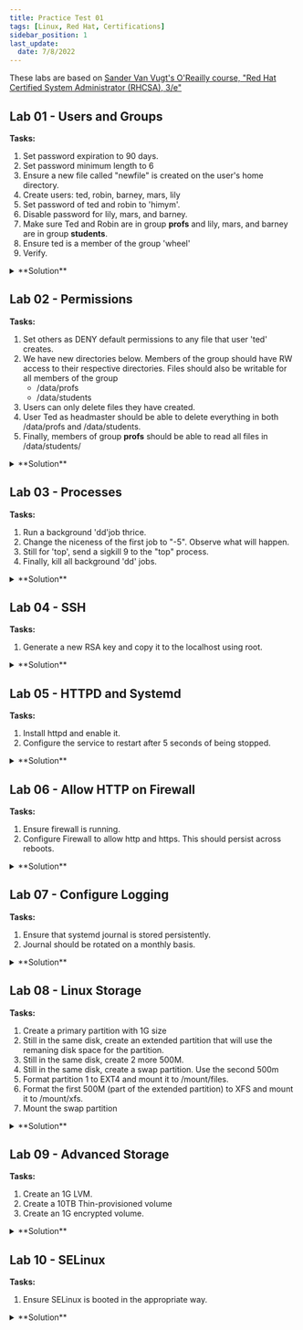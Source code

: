 ```yaml
---
title: Practice Test 01
tags: [Linux, Red Hat, Certifications]
sidebar_position: 1
last_update:
  date: 7/8/2022
---
```


<!-- ***************************************************************************************************************************** -->

<!-- NOTE: If you're going to update this, make sure to comment out "last_update" and "date" in the first few lines. -->

<!-- ***************************************************************************************************************************** -->

These labs are based on [Sander Van Vugt's O'Reailly course, "Red Hat Certified System Administrator (RHCSA), 3/e"](https://www.oreilly.com/videos/red-hat-certified/9780135656495/)


## Lab 01 - Users and Groups

**Tasks:**

1. Set password expiration to 90 days.
2. Set password minimum length to 6
3. Ensure a new file called "newfile" is created on the user's home directory.
4. Create users: ted, robin, barney, mars, lily
5. Set password of ted and robin to 'himym'.
6. Disable password for lily, mars, and barney.
7. Make sure Ted and Robin are in group **profs** and lily, mars, and barney are in group **students**.
8. Ensure ted is a member of the group 'wheel'
9. Verify.

<details>
  <summary> **Solution** </summary>

Start with the settings for new users, for 1 and 2.


```bash
$ sudo vim /etc/login.defs

PASS_MAX_DAYS   90
PASS_MIN_DAYS   0
PASS_MIN_LEN    6
PASS_WARN_AGE   7
```

For 5, create the file in the /etc/skel.


```bash
$ sudo touch /etc/skel/newfile
```

Create users: 


```bash
$ sudo useradd ted
$ sudo useradd robin
$ sudo useradd barney
$ sudo useradd mars 
$ sudo useradd lily
```

Set password for ted and robin to 'himym'

```bash
sudo echo himym | passwd --stdin ted
sudo echo himym | passwd --stdin robin
```

Disable password for lily, mars, and barney. To disable passwords, we can "lock" them by using the '-l' flag.

```bash
passwd -l lily
passwd -l mars
passwd -l barney
```

Make sure Ted and Robin are in group **profs** and lily, mars, and barney are in group **students**. Create the group first.
```groupadd profs
groupadd profs
groupadd students
```

Add the users to their approriate groups.

```bash
usermod -aG profs ted
usermod -aG profs robin
usermod -aG students lily
usermod -aG students mars
usermod -aG students barney
```

Verify.

```bash
$ id ted
uid=1001(ted) gid=1001(ted) groups=1001(ted),10(wheel),1006(profs)

$ id robin
uid=1002(robin) gid=1002(robin) groups=1002(robin),1006(profs)

$ id lily
uid=1005(lily) gid=1005(lily) groups=1005(lily),1007(students)

$ id mars
uid=1004(mars) gid=1004(mars) groups=1004(mars),1007(students)

$ id barney
uid=1003(barney) gid=1003(barney) groups=1003(barney),1007(students)
```

</details>

## Lab 02 - Permissions

**Tasks:**

1. Set others as DENY default permissions to any file that user 'ted' creates.
2. We have new directories below. Members of the group should have RW access to their respective directories. Files should also be writable for all members of the group
    - /data/profs
    - /data/students
3. Users can only delete files they have created.
4. User Ted as headmaster should be able to delete everything in both /data/profs and  /data/students.
5. Finally, members of group **profs** should be able to read all files in /data/students/

<details>
  <summary> **Solution** </summary>

Set user-specific umask 007 for the user 'ted'. This ensures that the User and Group has access to any files that the user creates, but Others don't have access to it.

```bash
$ sudo vim /home/ted/.bash_profile

umask 007
```

Test this.

```bash
$ su - ted
$ touch others-cant-access-this.txt
$ ll others-cant-access-this.txt
-rw-rw----. 1 ted ted 0 Mar 12 15:26 others-cant-access-this.txt
```

Create the new directories.

```bash
$ mkdir -p /data/{profs,students}
$ ll /data/
total 0
drwxr-xr-x. 2 root root 6 Mar 12 15:28 profs
drwxr-xr-x. 2 root root 6 Mar 12 15:28 students
```

Change permissions for the two directories. Note that the **sticky bit** restricts who can delete files in a directory.

```bash
$ sudo chmod 3770 /data/profs
$ sudo chmod 3770 /data/students
$ ll /data
total 0
drwxrws--T. 2 root root 6 Mar 12 15:28 profs
drwxrws--T. 2 root root 6 Mar 12 15:28 students
```

At this point, the members have RW access to files inside their respective directories. In the next step, we need to grant user 'ted' rights to delete all files inside both directory.

To do this with sticky bit enabled for both directories (recall that the sticky bits only allow members to delete the files that they have created), we need to give user 'Ted' ownership of both directories.

```bash
$ sudo chown ted:students /data/students/
$ sudo chown ted:profs /data/profs
$ ll /data/
total 0
drwxrws--T. 2 ted profs    6 Mar 12 15:28 profs
drwxrws--T. 2 ted students 6 Mar 12 15:28 students
```

Finally, to provide members of the group **profs** read access to all the files in /data/students, we need configure ACLs.

```bash
$ setfacl -m d:g:profs:rx /data/students/
```

To verify,

```bash
$ cd /data/students
$ getfacl .

# file: .
# owner: ted
# group: students
# flags: -st
user::rwx
group::rwx
other::---
default:user::rwx
default:group::rwx
default:group:profs:r-x
default:mask::rwx
default:other::---

```

</details>



## Lab 03 - Processes 

**Tasks:**

1. Run a background 'dd'job thrice.
2. Change the niceness of the first job to "-5". Observe what will happen.
3. Still for 'top', send a sigkill 9 to the "top" process.
4. Finally, kill all background 'dd' jobs.

<details>
  <summary> **Solution** </summary>

Run the command below, hit Ctrl-z then type **bg** to run the job in the background.

```bash
$ dd if=/dev/zero of=/dev/null
^Z
[1]+  Stopped                 dd if=/dev/zero of=/dev/null

$ bg
[1]+ dd if=/dev/zero of=/dev/null &
```

To verify that it's running,

```bash
$ jobs

[1]+  Running                 dd if=/dev/zero of=/dev/null &
```

Repeat this two more times.

```bash
$ dd if=/dev/zero of=/dev/null
^Z
[2]+  Stopped                 dd if=/dev/zero of=/dev/null

$ bg
[2]+ dd if=/dev/zero of=/dev/null &

$ dd if=/dev/zero of=/dev/null
^Z
[3]+  Stopped                 dd if=/dev/zero of=/dev/null

$ bg
[3]+ dd if=/dev/zero of=/dev/null &
```

Verify.

```bash
$ jobs

[1]   Running                 dd if=/dev/zero of=/dev/null &
[2]-  Running                 dd if=/dev/zero of=/dev/null &
[3]+  Running                 dd if=/dev/zero of=/dev/null &
```

To change the niceness of the first job, run **top** then hit **r** to renice the value to "-5".

![](/img/docs/plabsrenice.png)

![](/img/docs/plabsrenice2.png)

We can now see that the cpu utilization of the first job has increased to 50%.

![](/img/docs/plabsrenice3.png)

Still from 'top', send a sigkill signal by pressing 'k' and enter the process ID of 'top' then on the next, enter '9'.

![](/img/docs/plabsrenice4.png)

Press enter multiple times. We'll see that the screen didn't immediately cleared.

![](/img/docs/plabsrenice5.png)
![](/img/docs/plabsrenice6.png)

Finally, kill all background 'dd' jobs.

```bash
$ jobs
[1]   Running                 dd if=/dev/zero of=/dev/null &
[2]-  Running                 dd if=/dev/zero of=/dev/null &
[3]+  Running                 dd if=/dev/zero of=/dev/null &

$ killall dd
$ jobs
[1]   Terminated              dd if=/dev/zero of=/dev/null
[2]-  Terminated              dd if=/dev/zero of=/dev/null
[3]+  Terminated              dd if=/dev/zero of=/dev/null

```

</details>



## Lab 04 - SSH

**Tasks:**
 
1. Generate a new RSA key and copy it to the localhost using root.

<details>
  <summary> **Solution** </summary>

Generate the keygen.

```bash
$ ssh-keygen
```

Before we can copy it to the localhost, we must first enable key-based authentication temporarily. Edit the /etc/ssh/sshd_config and add the **AllowUsers**. Restart sshd afterwards.

```bash
$ sudoedit /etc/ssh/sshd_config

AllowUsers root
```

```bash
$ sudo systemctl restart sshd
```

You should now be able to copy the recently generated RSA key to the localhost.

```bash
$ ssh-copy-id localhost
```

</details>



## Lab 05 - HTTPD and Systemd

**Tasks:**

1. Install httpd and enable it.
2. Configure the service to restart after 5 seconds of being stopped.

<details>
  <summary> **Solution** </summary>

Install and enable httpd.

```bash
$ sudo yum install -y httpd
$ sudo systemctl enable --now httpd
$ sudo systemctl status httpd
```

Configure the service to restart after 5 seconds of being stopped.

```bash
$ systemctl edit httpd

[service]
Restart=always
RestartSec=5s
```

Reload the daemon.

```bash
$ systemctl daemon-reload
```

Enable and restart httpd again. Verify status.

```bash
$ sudo systemctl enable --now httpd
$ sudo systemctl status httpd
```

Kill the httpd service and verify status. The **Active** line should now show 'activatin' which means systemd is waiting for the 5 seconds timeout before it restarts the service.

```bash
$ killall httpd
$ sudo systemctl status httpd

● httpd.service - The Apache HTTP Server
   Loaded: loaded (/usr/lib/systemd/system/httpd.service; enabled; vendor preset: disabled)
  Drop-In: /etc/systemd/system/httpd.service.d
           └─override.conf
   Active: activating (auto-restart) since Sat 2022-03-12 17:02:32 UTC; 1s ago

```

</details>



## Lab 06 - Allow HTTP on Firewall

**Tasks:**

1. Ensure firewall is running.
2. Configure Firewall to allow http and https. This should persist across reboots.

<details>
  <summary> **Solution** </summary>

Check the firewall.

```bash
$ firewall-cmd --list-all
```

Configure Firewall to allow http. This should persist across reboots.

```bash
$ firewall-cmd --add-service={http,https}
$ firewall-cmd --add-service={http,https} --permanent
```

Verify.

```bash
firewall-cmd --list-all
public (active)
  target: default
  icmp-block-inversion: no
  interfaces: eth0
  sources:
  services: cockpit dhcpv6-client http https ssh
  ports:
  protocols:
  forward: no
  masquerade: no
  forward-ports:
  source-ports:
  icmp-blocks:
  rich rules:
```

Restart firewall and verify again.

```bash
$ sudo systemctl restart  firewalld.service
```

```bash
$ firewall-cmd --list-all
public (active)
  target: default
  icmp-block-inversion: no
  interfaces: eth0
  sources:
  services: cockpit dhcpv6-client http https ssh
  ports:
  protocols:
  forward: no
  masquerade: no
  forward-ports:
  source-ports:
  icmp-blocks:
  rich rules:
```

</details>



## Lab 07 - Configure Logging

**Tasks:**
 
1. Ensure that systemd journal is stored persistently.
2. Journal should be rotated on a monthly basis.

<details>
  <summary> **Solution** </summary>

Ensure that systemd journal is stored persistently. To do this, create first the /var/log/journal directory.

```bash
$ mkdir /var/log/journal
```

Journal should be rotated on a monthly basis. To do this, create a new conf file inside the /etc/logrotate.d.

```bash
$ cd /etc/logrotate.d/
$ vim journal

/var/log/journal {
        monthly
        rotate 12
        create
}

```

</details>



## Lab 08 - Linux Storage

**Tasks:**

1. Create a primary partition with 1G size
2. Still in the same disk, create an extended partition that will use the remaning disk space for the partition.
3. Still in the same disk, create 2 more 500M.
4. Still in the same disk, create a swap partition. Use the second 500m
5. Format partition 1 to EXT4 and mount it to /mount/files.
6. Format the first 500M (part of the extended partition) to XFS and mount it to /mount/xfs.
7. Mount the swap partition

<details>
  <summary> **Solution** </summary>

I currently have 3 EBS disks (xvdb, xvdc, xvdd) attached to my EC2 instances. We'll be using this for the remainder of the storage labs.

```bash
$ lsblk
NAME    MAJ:MIN RM SIZE RO TYPE MOUNTPOINT
xvda    202:0    0  10G  0 disk
├─xvda1 202:1    0   1M  0 part
└─xvda2 202:2    0  10G  0 part /
xvdb    202:16   0  10G  0 disk
xvdc    202:32   0  10G  0 disk
xvdd    202:48   0  10G  0 disk
```

Create the primary and extended partitions for /dev/xvdb using fdisk. The extended partitions will be shared by the two logical partitions (the two 500M).


```bash
[root@tst-rhel ~]# fdisk /dev/xvdb

Welcome to fdisk (util-linux 2.32.1).
Changes will remain in memory only, until you decide to write them.
Be careful before using the write command.


Command (m for help): n
Partition type
   p   primary (0 primary, 0 extended, 4 free)
   e   extended (container for logical partitions)
Select (default p): p
Partition number (1-4, default 1):
First sector (2048-20971519, default 2048):
Last sector, +sectors or +size{K,M,G,T,P} (2048-20971519, default 20971519): +1G

Created a new partition 1 of type 'Linux' and of size 1 GiB. 
```

```bash
Command (m for help): n
Partition type
   p   primary (1 primary, 0 extended, 3 free)
   e   extended (container for logical partitions)
Select (default p): e
Partition number (2-4, default 2):
First sector (2099200-20971519, default 2099200):
Last sector, +sectors or +size{K,M,G,T,P} (2099200-20971519, default 20971519):

Created a new partition 2 of type 'Extended' and of size 9 GiB.
```

```bash
Command (m for help): n
All space for primary partitions is in use.
Adding logical partition 5
First sector (2101248-20971519, default 2101248):
Last sector, +sectors or +size{K,M,G,T,P} (2101248-20971519, default 20971519): +500M

Created a new partition 5 of type 'Linux' and of size 500 MiB.

Command (m for help): n
All space for primary partitions is in use.
Adding logical partition 6
First sector (3127296-20971519, default 3127296):
Last sector, +sectors or +size{K,M,G,T,P} (3127296-20971519, default 20971519): +500M

Created a new partition 6 of type 'Linux' and of size 500 MiB.
```

```bash
Command (m for help): p
Disk /dev/xvdb: 10 GiB, 10737418240 bytes, 20971520 sectors
Units: sectors of 1 * 512 = 512 bytes
Sector size (logical/physical): 512 bytes / 512 bytes
I/O size (minimum/optimal): 512 bytes / 512 bytes
Disklabel type: dos
Disk identifier: 0x130c343d

Device     Boot   Start      End  Sectors  Size Id Type
/dev/xvdb1         2048  2099199  2097152    1G 83 Linux
/dev/xvdb2      2099200 20971519 18872320    9G  5 Extended
/dev/xvdb5      2101248  3125247  1024000  500M 83 Linux
/dev/xvdb6      3127296  4151295  1024000  500M 83 Linux 
```

```bash
Command (m for help): w
The partition table has been altered.
Calling ioctl() to re-read partition table.
Syncing disks. 
```

```bash
$ lsblk

NAME    MAJ:MIN RM  SIZE RO TYPE MOUNTPOINT
xvda    202:0    0   10G  0 disk
├─xvda1 202:1    0    1M  0 part
└─xvda2 202:2    0   10G  0 part /
xvdb    202:16   0   10G  0 disk
├─xvdb1 202:17   0    1G  0 part
├─xvdb2 202:18   0    1K  0 part
├─xvdb5 202:21   0  500M  0 part
└─xvdb6 202:22   0  500M  0 part
xvdc    202:32   0   10G  0 disk
xvdd    202:48   0   10G  0 disk
xvde    202:64   0   10G  0 disk 
```

Create the swap partition. For this one, use the second 500M partition. we have to change the partition type.

```bash
[root@tstrhel8 ~]# sudo fdisk /dev/xvdb

Welcome to fdisk (util-linux 2.32.1).
Changes will remain in memory only, until you decide to write them.
Be careful before using the write command.


Command (m for help): m

Help:

  DOS (MBR)
   a   toggle a bootable flag
   b   edit nested BSD disklabel
   c   toggle the dos compatibility flag

  Generic
   d   delete a partition
   F   list free unpartitioned space
   l   list known partition types
   n   add a new partition
   p   print the partition table
   t   change a partition type
   v   verify the partition table
   i   print information about a partition

  Misc
   m   print this menu
   u   change display/entry units
   x   extra functionality (experts only)

  Script
   I   load disk layout from sfdisk script file
   O   dump disk layout to sfdisk script file

  Save & Exit
   w   write table to disk and exit
   q   quit without saving changes

  Create a new label
   g   create a new empty GPT partition table
   G   create a new empty SGI (IRIX) partition table
   o   create a new empty DOS partition table
   s   create a new empty Sun partition table
```

```bash
Command (m for help): t
Partition number (1,2,5,6, default 6):
Hex code (type L to list all codes): L

 0  Empty           24  NEC DOS         81  Minix / old Lin bf  Solaris
 1  FAT12           27  Hidden NTFS Win 82  Linux swap / So c1  DRDOS/sec (FAT-
 2  XENIX root      39  Plan 9          83  Linux           c4  DRDOS/sec (FAT-
 3  XENIX usr       3c  PartitionMagic  84  OS/2 hidden or  c6  DRDOS/sec (FAT-
 4  FAT16 <32M      40  Venix 80286     85  Linux extended  c7  Syrinx
 5  Extended        41  PPC PReP Boot   86  NTFS volume set da  Non-FS data
 6  FAT16           42  SFS             87  NTFS volume set db  CP/M / CTOS / .
 7  HPFS/NTFS/exFAT 4d  QNX4.x          88  Linux plaintext de  Dell Utility
 8  AIX             4e  QNX4.x 2nd part 8e  Linux LVM       df  BootIt
 9  AIX bootable    4f  QNX4.x 3rd part 93  Amoeba          e1  DOS access
 a  OS/2 Boot Manag 50  OnTrack DM      94  Amoeba BBT      e3  DOS R/O
 b  W95 FAT32       51  OnTrack DM6 Aux 9f  BSD/OS          e4  SpeedStor
 c  W95 FAT32 (LBA) 52  CP/M            a0  IBM Thinkpad hi ea  Rufus alignment
 e  W95 FAT16 (LBA) 53  OnTrack DM6 Aux a5  FreeBSD         eb  BeOS fs
 f  W95 Ext'd (LBA) 54  OnTrackDM6      a6  OpenBSD         ee  GPT
10  OPUS            55  EZ-Drive        a7  NeXTSTEP        ef  EFI (FAT-12/16/
11  Hidden FAT12    56  Golden Bow      a8  Darwin UFS      f0  Linux/PA-RISC b
12  Compaq diagnost 5c  Priam Edisk     a9  NetBSD          f1  SpeedStor
14  Hidden FAT16 <3 61  SpeedStor       ab  Darwin boot     f4  SpeedStor
16  Hidden FAT16    63  GNU HURD or Sys af  HFS / HFS+      f2  DOS secondary
17  Hidden HPFS/NTF 64  Novell Netware  b7  BSDI fs         fb  VMware VMFS
18  AST SmartSleep  65  Novell Netware  b8  BSDI swap       fc  VMware VMKCORE
1b  Hidden W95 FAT3 70  DiskSecure Mult bb  Boot Wizard hid fd  Linux raid auto
1c  Hidden W95 FAT3 75  PC/IX           bc  Acronis FAT32 L fe  LANstep
1e  Hidden W95 FAT1 80  Old Minix       be  Solaris boot    ff  BBT
```

```bash
Hex code (type L to list all codes): 82

Changed type of partition 'Linux' to 'Linux swap / Solaris'.

Command (m for help): p
Disk /dev/xvdb: 10 GiB, 10737418240 bytes, 20971520 sectors
Units: sectors of 1 * 512 = 512 bytes
Sector size (logical/physical): 512 bytes / 512 bytes
I/O size (minimum/optimal): 512 bytes / 512 bytes
Disklabel type: dos
Disk identifier: 0x130c343d

Device     Boot   Start      End  Sectors  Size Id Type
/dev/xvdb1         2048  2099199  2097152    1G 83 Linux
/dev/xvdb2      2099200 20971519 18872320    9G  5 Extended
/dev/xvdb5      2101248  3125247  1024000  500M 83 Linux
/dev/xvdb6      3127296  4151295  1024000  500M 82 Linux swap / Solaris
```


Format partition 1 to EXT4 and mount it to /mount/files.
We must first create the mount points

```bash
$ mkdir -p /mount/files
```

```bash
$ mkfs.ext4 /dev/xvdb1

mke2fs 1.45.6 (20-Mar-2020)
Creating filesystem with 262144 4k blocks and 65536 inodes
Filesystem UUID: 7871a560-57cd-4cb9-b17f-59025eed3710
Superblock backups stored on blocks:
        32768, 98304, 163840, 229376

Allocating group tables: done
Writing inode tables: done
Creating journal (8192 blocks): done
Writing superblocks and filesystem accounting information: done
```

Checking the block IDs, we see that there's a UUID set for partition 1. Copy the UUID.

```bash
$ blkid

/dev/xvda2: LABEL="root" UUID="eaa1f38e-de0f-4ed5-a5b5-2fa9db43bb38" BLOCK_SIZE="512" TYPE="xfs" PARTUUID="6264d520-3fb9-423f-8ab8-7a0a8e3d3562"
/dev/xvdb5: PARTUUID="130c343d-05"
/dev/xvda1: PARTUUID="fac7f1fb-3e8d-4137-a512-961de09a5549"
/dev/xvdb1: UUID="b5c219d8-6c8f-49fa-8a2f-3953977afdeb" BLOCK_SIZE="4096" TYPE="ext4" PARTUUID="130c343d-01"
/dev/xvdb6: PARTUUID="130c343d-06"
```

Edit the /etc/fstab to create an entry for the mountpoint.

```bash
$ vim /etc/fstab

# EDEN: Ext4
UUID="b5c219d8-6c8f-49fa-8a2f-3953977afdeb"     /mount/files    ext4    defaults        0 0
```

Mount the partition.

```bash
[root@tstrhel8 ~]# lsblk
NAME    MAJ:MIN RM  SIZE RO TYPE MOUNTPOINT
xvda    202:0    0   10G  0 disk
├─xvda1 202:1    0    1M  0 part
└─xvda2 202:2    0   10G  0 part /
xvdb    202:16   0   10G  0 disk
├─xvdb1 202:17   0    1G  0 part
├─xvdb2 202:18   0    1K  0 part
├─xvdb5 202:21   0  500M  0 part
└─xvdb6 202:22   0  500M  0 part
xvdc    202:32   0   10G  0 disk
xvdd    202:48   0   10G  0 disk
[root@tstrhel8 ~]#
[root@tstrhel8 ~]# mount -a
[root@tstrhel8 ~]# lsblk
NAME    MAJ:MIN RM  SIZE RO TYPE MOUNTPOINT
xvda    202:0    0   10G  0 disk
├─xvda1 202:1    0    1M  0 part
└─xvda2 202:2    0   10G  0 part /
xvdb    202:16   0   10G  0 disk
├─xvdb1 202:17   0    1G  0 part /mount/files
├─xvdb2 202:18   0    1K  0 part
├─xvdb5 202:21   0  500M  0 part
└─xvdb6 202:22   0  500M  0 part
xvdc    202:32   0   10G  0 disk
xvdd    202:48   0   10G  0 disk
```


```bash
$ mount | tail -1

/dev/xvdb1 on /mount/files type ext4 (rw,relatime,seclabel)
```

From the extended partion, format the first 500M partition to XFS and mount it to /mount/xfs.

```bash
[root@tstrhel8 ~]# lsblk -a
NAME    MAJ:MIN RM  SIZE RO TYPE MOUNTPOINT
xvda    202:0    0   10G  0 disk
├─xvda1 202:1    0    1M  0 part
└─xvda2 202:2    0   10G  0 part /
xvdb    202:16   0   10G  0 disk
├─xvdb1 202:17   0    1G  0 part /mount/files
├─xvdb2 202:18   0    1K  0 part
├─xvdb5 202:21   0  500M  0 part
└─xvdb6 202:22   0  500M  0 part
xvdc    202:32   0   10G  0 disk
xvdd    202:48   0   10G  0 disk
```

```bash
[root@tstrhel8 ~]# mkfs.xfs /dev/xvdb5
meta-data=/dev/xvdb5             isize=512    agcount=4, agsize=32000 blks
         =                       sectsz=512   attr=2, projid32bit=1
         =                       crc=1        finobt=1, sparse=1, rmapbt=0
         =                       reflink=1
data     =                       bsize=4096   blocks=128000, imaxpct=25
         =                       sunit=0      swidth=0 blks
naming   =version 2              bsize=4096   ascii-ci=0, ftype=1
log      =internal log           bsize=4096   blocks=1368, version=2
         =                       sectsz=512   sunit=0 blks, lazy-count=1
realtime =none                   extsz=4096   blocks=0, rtextents=0

```

```bash
[root@tstrhel8 ~]# lsblk -f
NAME    FSTYPE LABEL UUID                                 MOUNTPOINT
xvda
├─xvda1
└─xvda2 xfs    root  eaa1f38e-de0f-4ed5-a5b5-2fa9db43bb38 /
xvdb
├─xvdb1 ext4         b5c219d8-6c8f-49fa-8a2f-3953977afdeb /mount/files
├─xvdb2
├─xvdb5 xfs          b6a58c0e-4b73-430d-ae79-5502121900ae
└─xvdb6
xvdc
xvdd
```

Create the mountpoint for xfs and then create an entry on /etc/fstab.

```bash
$ mkdir -p /mount/xfs
```

```bash
$ vim /etc/fstab

# EDEN: XFS
UUID=b6a58c0e-4b73-430d-ae79-5502121900ae       /mount/xfs      xfs     defaults        0       0
```

Mount the partition.

```bash
[root@tstrhel8 ~]# lsblk
NAME    MAJ:MIN RM  SIZE RO TYPE MOUNTPOINT
xvda    202:0    0   10G  0 disk
├─xvda1 202:1    0    1M  0 part
└─xvda2 202:2    0   10G  0 part /
xvdb    202:16   0   10G  0 disk
├─xvdb1 202:17   0    1G  0 part /mount/files
├─xvdb2 202:18   0    1K  0 part
├─xvdb5 202:21   0  500M  0 part
└─xvdb6 202:22   0  500M  0 part
xvdc    202:32   0   10G  0 disk
xvdd    202:48   0   10G  0 disk
```

```bash
[root@tstrhel8 ~]# mount -a
[root@tstrhel8 ~]# lsblk
NAME    MAJ:MIN RM  SIZE RO TYPE MOUNTPOINT
xvda    202:0    0   10G  0 disk
├─xvda1 202:1    0    1M  0 part
└─xvda2 202:2    0   10G  0 part /
xvdb    202:16   0   10G  0 disk
├─xvdb1 202:17   0    1G  0 part /mount/files
├─xvdb2 202:18   0    1K  0 part
├─xvdb5 202:21   0  500M  0 part /mount/xfs
└─xvdb6 202:22   0  500M  0 part
xvdc    202:32   0   10G  0 disk
xvdd    202:48   0   10G  0 disk
```

```bash
$ mount | tail -2

/dev/xvdb1 on /mount/files type ext4 (rw,relatime,seclabel)
/dev/xvdb5 on /mount/xfs type xfs (rw,relatime,seclabel,attr2,inode64,logbufs=8,logbsize=32k,noquota) 
```

Mount the swap partition. The partition is already created but we need the setup the swap area. After that, we create the entry on /etc/fstab.

```bash
[root@tstrhel8 ~]# mkswap /dev/xvdb6
Setting up swapspace version 1, size = 500 MiB (524283904 bytes)
no label, UUID=244f0bab-c8a2-4321-87a0-af66457822c2
```

```bash
$ vim /etc/fstab

# EDEN: Swap
UUID=244f0bab-c8a2-4321-87a0-af66457822c2       swap            swap    defaults        0       0
```

For the swap, we need to enable the swap.

```bash
[root@tstrhel8 ~]# free -m

              total        used        free      shared  buff/cache   available
Mem:           3729         200        1746          17        1782        3266
Swap:             0           0           0
```

```bash
[root@tstrhel8 ~]# swapon -a
[root@tstrhel8 ~]# free -m

              total        used        free      shared  buff/cache   available
Mem:           3729         200        1746          17        1782        3266
Swap:           499           0         499
```

```bash
[root@tstrhel8 ~]# lsblk
NAME    MAJ:MIN RM  SIZE RO TYPE MOUNTPOINT
xvda    202:0    0   10G  0 disk
├─xvda1 202:1    0    1M  0 part
└─xvda2 202:2    0   10G  0 part /
xvdb    202:16   0   10G  0 disk
├─xvdb1 202:17   0    1G  0 part /mount/files
├─xvdb2 202:18   0    1K  0 part
├─xvdb5 202:21   0  500M  0 part /mount/xfs
└─xvdb6 202:22   0  500M  0 part [SWAP]
xvdc    202:32   0   10G  0 disk
xvdd    202:48   0   10G  0 disk
```

Now, to ensure everything will persist across reboot, restart the EC2 instance.

```bash
$ reboot
```

```bash
[eden@tstrhel8 ~]$ lsblk
NAME    MAJ:MIN RM  SIZE RO TYPE MOUNTPOINT
xvda    202:0    0   10G  0 disk
├─xvda1 202:1    0    1M  0 part
└─xvda2 202:2    0   10G  0 part /
xvdb    202:16   0   10G  0 disk
├─xvdb1 202:17   0    1G  0 part /mount/files
├─xvdb2 202:18   0    1K  0 part
├─xvdb5 202:21   0  500M  0 part /mount/xfs
└─xvdb6 202:22   0  500M  0 part [SWAP]
xvdc    202:32   0   10G  0 disk
xvdd    202:48   0   10G  0 disk
```

</details>



## Lab 09 - Advanced Storage

**Tasks:**
 
1. Create an 1G LVM.
2. Create a 10TB Thin-provisioned volume
3. Create an 1G encrypted volume.

<details>
  <summary> **Solution** </summary>

From our previous lab, we could use the /dev/xvdc to create the LVM.

```bash
[eden@tstrhel8 ~]$ lsblk
NAME    MAJ:MIN RM  SIZE RO TYPE MOUNTPOINT
xvda    202:0    0   10G  0 disk
├─xvda1 202:1    0    1M  0 part
└─xvda2 202:2    0   10G  0 part /
xvdb    202:16   0   10G  0 disk
├─xvdb1 202:17   0    1G  0 part /mount/files
├─xvdb2 202:18   0    1K  0 part
├─xvdb5 202:21   0  500M  0 part /mount/xfs
└─xvdb6 202:22   0  500M  0 part [SWAP]
xvdc    202:32   0   10G  0 disk
xvdd    202:48   0   10G  0 disk
```

Create a 1G partition for the LVM

```bash
[eden@tstrhel8 ~]$ sudo fdisk /dev/xvdc

Welcome to fdisk (util-linux 2.32.1).
Changes will remain in memory only, until you decide to write them.
Be careful before using the write command.

Command (m for help): n
Partition type
   p   primary (0 primary, 0 extended, 4 free)
   e   extended (container for logical partitions)
Select (default p):

Using default response p.
Partition number (1-4, default 1):
First sector (2048-20971519, default 2048):
Last sector, +sectors or +size{K,M,G,T,P} (2048-20971519, default 20971519): +1G

Created a new partition 1 of type 'Linux' and of size 1 GiB.
```

```bash
Command (m for help): t
Selected partition 1
Hex code (type L to list all codes): L

 0  Empty           24  NEC DOS         81  Minix / old Lin bf  Solaris
 1  FAT12           27  Hidden NTFS Win 82  Linux swap / So c1  DRDOS/sec (FAT-
 2  XENIX root      39  Plan 9          83  Linux           c4  DRDOS/sec (FAT-
 3  XENIX usr       3c  PartitionMagic  84  OS/2 hidden or  c6  DRDOS/sec (FAT-
 4  FAT16 <32M      40  Venix 80286     85  Linux extended  c7  Syrinx
 5  Extended        41  PPC PReP Boot   86  NTFS volume set da  Non-FS data
 6  FAT16           42  SFS             87  NTFS volume set db  CP/M / CTOS / .
 7  HPFS/NTFS/exFAT 4d  QNX4.x          88  Linux plaintext de  Dell Utility
 8  AIX             4e  QNX4.x 2nd part 8e  Linux LVM       df  BootIt
 9  AIX bootable    4f  QNX4.x 3rd part 93  Amoeba          e1  DOS access
 a  OS/2 Boot Manag 50  OnTrack DM      94  Amoeba BBT      e3  DOS R/O
 b  W95 FAT32       51  OnTrack DM6 Aux 9f  BSD/OS          e4  SpeedStor
 c  W95 FAT32 (LBA) 52  CP/M            a0  IBM Thinkpad hi ea  Rufus alignment
 e  W95 FAT16 (LBA) 53  OnTrack DM6 Aux a5  FreeBSD         eb  BeOS fs
 f  W95 Ext'd (LBA) 54  OnTrackDM6      a6  OpenBSD         ee  GPT
10  OPUS            55  EZ-Drive        a7  NeXTSTEP        ef  EFI (FAT-12/16/
11  Hidden FAT12    56  Golden Bow      a8  Darwin UFS      f0  Linux/PA-RISC b
12  Compaq diagnost 5c  Priam Edisk     a9  NetBSD          f1  SpeedStor
14  Hidden FAT16 <3 61  SpeedStor       ab  Darwin boot     f4  SpeedStor
16  Hidden FAT16    63  GNU HURD or Sys af  HFS / HFS+      f2  DOS secondary
17  Hidden HPFS/NTF 64  Novell Netware  b7  BSDI fs         fb  VMware VMFS
18  AST SmartSleep  65  Novell Netware  b8  BSDI swap       fc  VMware VMKCORE
1b  Hidden W95 FAT3 70  DiskSecure Mult bb  Boot Wizard hid fd  Linux raid auto
1c  Hidden W95 FAT3 75  PC/IX           bc  Acronis FAT32 L fe  LANstep
1e  Hidden W95 FAT1 80  Old Minix       be  Solaris boot    ff  BBT
```

```bash
Hex code (type L to list all codes): 8e
Changed type of partition 'Linux' to 'Linux LVM'.

Command (m for help): w
The partition table has been altered.
Calling ioctl() to re-read partition table.
Syncing disks.
```

```bash
[eden@tstrhel8 ~]$ lsblk
NAME    MAJ:MIN RM  SIZE RO TYPE MOUNTPOINT
xvda    202:0    0   10G  0 disk
├─xvda1 202:1    0    1M  0 part
└─xvda2 202:2    0   10G  0 part /
xvdb    202:16   0   10G  0 disk
├─xvdb1 202:17   0    1G  0 part /mount/files
├─xvdb2 202:18   0    1K  0 part
├─xvdb5 202:21   0  500M  0 part /mount/xfs
└─xvdb6 202:22   0  500M  0 part [SWAP]
xvdc    202:32   0   10G  0 disk
└─xvdc1 202:33   0    1G  0 part
xvdd    202:48   0   10G  0 disk
```

Create the partition for the encrypted volume.

```bash
[root@tstrhel8 ~]# parted /dev/xvdc
(parted) mkpart
Partition type?  primary/extended? primary
File system type?  [ext2]?
Start? 1G
End? 2G
(parted) print
Model: Xen Virtual Block Device (xvd)
Disk /dev/xvdc: 10.7GB
Sector size (logical/physical): 512B/512B
Partition Table: msdos
Disk Flags:

Number  Start   End     Size    Type     File system  Flags
 1      1049kB  1075MB  1074MB  primary               lvm
 2      2000MB  3000MB  1000MB  primary  ext2         lba

(parted) quit
Information: You may need to update /etc/fstab.
```

```bash
[root@tstrhel8 ~]# lsblk
NAME    MAJ:MIN RM  SIZE RO TYPE MOUNTPOINT
xvda    202:0    0   10G  0 disk
├─xvda1 202:1    0    1M  0 part
└─xvda2 202:2    0   10G  0 part /
xvdb    202:16   0   10G  0 disk
├─xvdb1 202:17   0    1G  0 part /mount/files
├─xvdb2 202:18   0    1K  0 part
├─xvdb5 202:21   0  500M  0 part /mount/xfs
└─xvdb6 202:22   0  500M  0 part [SWAP]
xvdc    202:32   0   10G  0 disk
├─xvdc1 202:33   0    1G  0 part
└─xvdc2 202:34   0  954M  0 part
xvdd    202:48   0   10G  0 disk
```

Create the partition for the VDO.

```bash
[root@tstrhel8 ~]# sudo fdisk /dev/xvdc

Welcome to fdisk (util-linux 2.32.1).
Changes will remain in memory only, until you decide to write them.
Be careful before using the write command.


Command (m for help): n
Partition type
   p   primary (2 primary, 0 extended, 2 free)
   e   extended (container for logical partitions)
Select (default p):

Using default response p.
Partition number (3,4, default 3):
First sector (4196352-20971519, default 4196352):
Last sector, +sectors or +size{K,M,G,T,P} (4196352-20971519, default 20971519): 

Created a new partition 3 of type 'Linux' and of size 8 GiB.

Command (m for help): w
The partition table has been altered.
Syncing disks.
```

Create the LVM.

```bash
[root@tstrhel8 ~]# vgcreate vgdc /dev/xvdc1
WARNING: dos signature detected on /dev/xvdc1 at offset 510. Wipe it? [y/n]: y
  Wiping dos signature on /dev/xvdc1.
  Physical volume "/dev/xvdc1" successfully created.
  Volume group "vgdc" successfully created
```

```bash
[root@tstrhel8 ~]# lvcreate -l 100%FREE -n lvdc vgdc
WARNING: xfs_external_log signature detected on /dev/vgdc/lvdc at offset 28672. Wipe it? [y/n]: y
  Wiping xfs_external_log signature on /dev/vgdc/lvdc.
  Logical volume "lvdc" created.
```

Load an XFS filesystem on the LVM.

```bash
[root@tstrhel8 ~]# mkfs.xfs /dev/vgdc/lvdc
meta-data=/dev/vgdc/lvdc         isize=512    agcount=4, agsize=65280 blks
         =                       sectsz=512   attr=2, projid32bit=1
         =                       crc=1        finobt=1, sparse=1, rmapbt=0
         =                       reflink=1
data     =                       bsize=4096   blocks=261120, imaxpct=25
         =                       sunit=0      swidth=0 blks
naming   =version 2              bsize=4096   ascii-ci=0, ftype=1
log      =internal log           bsize=4096   blocks=1566, version=2
         =                       sectsz=512   sunit=0 blks, lazy-count=1
realtime =none                   extsz=4096   blocks=0, rtextents=0
```

Create mountpoint /mount/lvdb and create an entry in /etc/fstab

```bash
[root@tstrhel8 ~]# mkdir -p /mount/lvdc
```

```bash
[root@tstrhel8 ~]# vim /etc/fstab

# EDEN: LVM-vgdc-lvdc
/dev/vgdc/lvdc                                  /mount/lvdc     xfs     defaults        0 0
```

Mount the LVM.
```bas
[root@tstrhel8 ~]# lsblk
NAME          MAJ:MIN RM  SIZE RO TYPE MOUNTPOINT
xvda          202:0    0   10G  0 disk
├─xvda1       202:1    0    1M  0 part
└─xvda2       202:2    0   10G  0 part /
xvdb          202:16   0   10G  0 disk
├─xvdb1       202:17   0    1G  0 part /mount/files
├─xvdb2       202:18   0    1K  0 part
├─xvdb5       202:21   0  500M  0 part /mount/xfs
└─xvdb6       202:22   0  500M  0 part [SWAP]
xvdc          202:32   0   10G  0 disk
├─xvdc1       202:33   0    1G  0 part
│ └─vgdc-lvdc 253:0    0 1020M  0 lvm
└─xvdc2       202:34   0    1G  0 part
xvdd          202:48   0   10G  0 disk
```

```bash
[root@tstrhel8 ~]# mount -a
[root@tstrhel8 ~]# lsblk
NAME          MAJ:MIN RM  SIZE RO TYPE MOUNTPOINT
xvda          202:0    0   10G  0 disk
├─xvda1       202:1    0    1M  0 part
└─xvda2       202:2    0   10G  0 part /
xvdb          202:16   0   10G  0 disk
├─xvdb1       202:17   0    1G  0 part /mount/files
├─xvdb2       202:18   0    1K  0 part
├─xvdb5       202:21   0  500M  0 part /mount/xfs
└─xvdb6       202:22   0  500M  0 part [SWAP]
xvdc          202:32   0   10G  0 disk
├─xvdc1       202:33   0    1G  0 part
│ └─vgdc-lvdc 253:0    0 1020M  0 lvm  /mount/lvdc
└─xvdc2       202:34   0    1G  0 part
xvdd          202:48   0   10G  0 disk
```

Encrpyt other volume (/dev/xvdc2).

```bash
yum install -y cryptsetup
```

```bash
[root@tstrhel8 ~]# cryptsetup luksFormat /dev/xvdc2

WARNING!
========
This will overwrite data on /dev/xvdc2 irrevocably.

Are you sure? (Type 'yes' in capital letters): YES
Enter passphrase for /dev/xvdc2:
Verify passphrase: 
```

Open the volume and create a filesystem inside of it.

```bash
[root@tstrhel8 ~]# cryptsetup luksOpen /dev/xvdc2 secret
Enter passphrase for /dev/xvdc2:
[root@tstrhel8 ~]#
[root@tstrhel8 ~]# mkfs.xfs /dev/mapper/secret
meta-data=/dev/mapper/secret     isize=512    agcount=4, agsize=64512 blks
         =                       sectsz=512   attr=2, projid32bit=1
         =                       crc=1        finobt=1, sparse=1, rmapbt=0
         =                       reflink=1
data     =                       bsize=4096   blocks=258048, imaxpct=25
         =                       sunit=0      swidth=0 blks
naming   =version 2              bsize=4096   ascii-ci=0, ftype=1
log      =internal log           bsize=4096   blocks=1566, version=2
         =                       sectsz=512   sunit=0 blks, lazy-count=1
realtime =none                   extsz=4096   blocks=0, rtextents=0 
```

Create an entry in /etc/crypttab.

```bash
[root@tstrhel8 ~]# vim /etc/crypttab

secret  /dev/xvdc2      none
```

Create the mountpoint /mount/secret and then create an entry in /etc/fstab.

```bash
mkdir -p /mount/secret 
```

```bash
# EDEN: Encrypted volume
/dev/mapper/secret                              /mount/secret   xfs     defaults        0 0
```

Finally, let's create the 10TB thin-provisioned volume. For this one, we'll use VDO.

```bash
sudo dnf install kmod-kvdo vdo -y
sudo systemctl enable --now vdo
sudo systemctl status vdo
```

```bash
[eden@tst-rhcsa ~]$ sudo vdo create --name=vdo1 --device=/dev/xvdc3 --vdoLogicalSize=10T

Creating VDO vdo1
      The VDO volume can address 4 GB in 2 data slabs, each 2 GB.
      It can grow to address at most 16 TB of physical storage in 8192 slabs.
      If a larger maximum size might be needed, use bigger slabs.
Starting VDO vdo1
Starting compression on VDO vdo1
VDO instance 0 volume is ready at /dev/mapper/vdo1
```

Create the filesystem for VDO and use udevadm to process device creation.

```bash
[eden@tst-rhcsa ~]$ sudo mkfs.xfs -K /dev/mapper/vdo1
meta-data=/dev/mapper/vdo1       isize=512    agcount=10, agsize=268435455 blks
         =                       sectsz=4096  attr=2, projid32bit=1
         =                       crc=1        finobt=1, sparse=1, rmapbt=0
         =                       reflink=1
data     =                       bsize=4096   blocks=2684354550, imaxpct=5
         =                       sunit=0      swidth=0 blks
naming   =version 2              bsize=4096   ascii-ci=0, ftype=1
log      =internal log           bsize=4096   blocks=521728, version=2
         =                       sectsz=4096  sunit=1 blks, lazy-count=1
realtime =none                   extsz=4096   blocks=0, rtextents=0
```

```bash
[eden@tst-rhcsa ~]$ sudo udevadm settle
```

Create the mountpoint /mount/vdo and add an entry in /etc/fstab.

```bash
[root@tst-rhcsa ~]# mkdir -p /mount/vdo1
```

```bash
[root@tst-rhcsa ~]# vim /etc/fstab

# EDEN: VDO
/dev/mapper/vdo1        /mount/vdo1     xfs     x-systemd.requires=vdo.service  0 0
```

Mount the VDO partition.

```bash
[root@tst-rhcsa ~]# lsblk
NAME          MAJ:MIN RM  SIZE RO TYPE MOUNTPOINT
xvda          202:0    0   10G  0 disk
├─xvda1       202:1    0    1M  0 part
└─xvda2       202:2    0   10G  0 part /
xvdb          202:16   0   10G  0 disk
├─xvdb1       202:17   0    1G  0 part /mount/files
├─xvdb2       202:18   0    1K  0 part
├─xvdb5       202:21   0  500M  0 part /mount/xfs
└─xvdb6       202:22   0  500M  0 part [SWAP]
xvdc          202:32   0   10G  0 disk
├─xvdc1       202:33   0    1G  0 part
│ └─vgdc-lvdc 253:0    0 1020M  0 lvm  /mount/lvdc
└─xvdc2       202:34   0    1G  0 part
└─xvdc3       202:35   0    8G  0 part
  └─vdo1      253:1    0   10T  0 vdo
xvdd          202:48   0   10G  0 disk
```

```bash
[root@tst-rhcsa ~]# mount -a
[root@tst-rhcsa ~]# lsblk
NAME          MAJ:MIN RM  SIZE RO TYPE MOUNTPOINT
xvda          202:0    0   10G  0 disk
├─xvda1       202:1    0    1M  0 part
└─xvda2       202:2    0   10G  0 part /
xvdb          202:16   0   10G  0 disk
├─xvdb1       202:17   0    1G  0 part /mount/files
├─xvdb2       202:18   0    1K  0 part
├─xvdb5       202:21   0  500M  0 part /mount/xfs
└─xvdb6       202:22   0  500M  0 part [SWAP]
xvdc          202:32   0   10G  0 disk
├─xvdc1       202:33   0    1G  0 part
│ └─vgdc-lvdc 253:0    0 1020M  0 lvm  /mount/lvdc
└─xvdc2       202:34   0    1G  0 part
└─xvdc3       202:35   0    8G  0 part
  └─vdo1      253:1    0   10T  0 vdo  /mount/vdo1
xvdd          202:48   0   10G  0 disk
 
```

Finally, reboot the machine and check if the changes persist.

```bash
reboot
```

```bash
[root@tst-rhcsa ~]# lsblk
NAME          MAJ:MIN RM  SIZE RO TYPE MOUNTPOINT
xvda          202:0    0   10G  0 disk
├─xvda1       202:1    0    1M  0 part
└─xvda2       202:2    0   10G  0 part /
xvdb          202:16   0   10G  0 disk
├─xvdb1       202:17   0    1G  0 part /mount/files
├─xvdb2       202:18   0    1K  0 part
├─xvdb5       202:21   0  500M  0 part /mount/xfs
└─xvdb6       202:22   0  500M  0 part [SWAP]
xvdc          202:32   0   10G  0 disk
├─xvdc1       202:33   0    1G  0 part
│ └─vgdc-lvdc 253:0    0 1020M  0 lvm  /mount/lvdc
└─xvdc2       202:34   0    1G  0 part
└─xvdc3       202:35   0    8G  0 part
  └─vdo1      253:1    0   10T  0 vdo  /mount/vdo1
xvdd          202:48   0   10G  0 disk
```


</details>



## Lab 10 - SELinux

**Tasks:**

1. Ensure SELinux is booted in the appropriate way.

<details>
  <summary> **Solution** </summary>

Check if SELinux is set to enforcing

```bash
[root@tst-rhcsa ~]# vim /etc/sysconfig/selinux

# This file controls the state of SELinux on the system.
# SELINUX= can take one of these three values:
#     enforcing - SELinux security policy is enforced.
#     permissive - SELinux prints warnings instead of enforcing.
#     disabled - No SELinux policy is loaded.
SELINUX=enforcing
# SELINUXTYPE= can take one of these three values:
#     targeted - Targeted processes are protected,
#     minimum - Modification of targeted policy. Only selected processes are protected.
#     mls - Multi Level Security protection.
SELINUXTYPE=targeted
```

You can also run,

```bash
[root@tst-rhcsa ~]# getenforce
Enforcing 
```

If the /etc directory is not labelled correctly, you may run the command below which will restore the config. If there are no changes, it will not return an output.

```bash
[root@tst-rhcsa ~]# restorecon -Rv /etc/

Relabeled /etc/sysconfig/rh-cloud-firstboot from system_u:object_r:etc_runtime_t:s0 to system_u:object_r:etc_t:s0
Relabeled /etc/insights-client/machine-id from unconfined_u:object_r:machineid_t:s0 to unconfined_u:object_r:etc_t:s0
```

</details>


